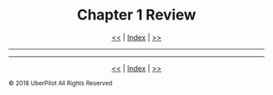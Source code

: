 <!-- Header -->
<h1 align='center'>Chapter 1 Review</h1>
<p align='center'><a href='./packages.md'><<</a> | <a href='../readme.md'>Index</a> | <a href='./helloworld.md'>>></a></p>

---

<!-- Content -->



<!-- Footer -->

---

<p align='center'><a href='./packages.md'><<</a> | <a href='../readme.md'>Index</a> | <a href='./helloworld.md'>>></a></p>

<sub>© 2018 UberPilot All Rights Reserved</sub>